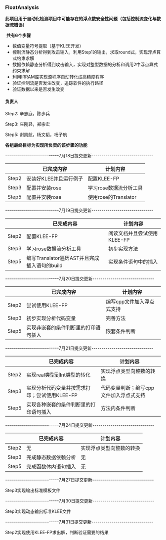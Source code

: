 ### FloatAnalysis



​	**此项目用于自动化检测项目中可能存在的浮点数安全性问题（包括控制流变化与数据流错误）**

​	**共有6个步骤**



 * 数值变量符号提取（基于KLEE开发）
 * 控制流静态分析得到攻击输入，利用Step1的输出，求取round式，实现浮点算式约束求解
 * 数据依赖静态分析得到攻击输入，实现对整型数据的分析和调用2中浮点算式约束求解
 * 利用IRRAM库实现源程序自动转化成高精度程序
 * 验证控制流是否发生改变，追踪软件的执行路径
 * 验证数据以来是否发生改变


#### 负责人


Step2: 辛志庭，陈步兵

Step3: 庄刚轻，郑宗宏

Step5: 谢凯航，杨文韬，杨子航



**各组最终目标为实现所负责的该步骤的功能**



---------------------------7月18日提交更新-------------------------------

|       | 已完成内容         | 计划内容              |
| ----- | ------------- | ----------------- |
| Step2 | 安装好KLEE并且运行例子 | 配置KLEE-FP         |
| Step3 | 配置并安装rose     | 学习rose数据流分析工具     |
| Step5 | 配置并安装rose     | 使用rose的Translator |



---------------------------7月19日提交更新-------------------------------

|       | 已完成内容                           | 计划内容              |
| ----- | ------------------------------- | ----------------- |
| Step2 | 配置KLEE-FP                       | 阅读文档并且尝试使用KLEE-FP |
| Step3 | 学习rose数据流分析工具                   | 初步实现方法            |
| Step5 | 编写Translator遍历AST并且完成插入语句的build | 实现条件语句中的插入        |



---------------------------7月20日提交更新-------------------------------

|       | 已完成内容              | 计划内容           |
| ----- | ------------------ | -------------- |
| Step2 | 尝试使用KLEE-FP        | 编写cpp文件加入浮点式支持 |
| Step3 | 初步实现分析代码变量         | 完善方法           |
| Step5 | 实现非嵌套的条件判断里的打印语句插入 | 嵌套条件判断         |



---------------------------7月21日提交更新-------------------------------

|       | 已完成内容                      | 计划内容                  |
| ----- | -------------------------- | --------------------- |
| Step2 | 实现real类型到Int类型的转化          | 实现浮点类型向整数的转换          |
| Step3 | 实现分析代码变量并按需求打印；尝试使用KLEE-FP | 代码变量判断；编写cpp文件加入浮点式支持 |
| Step5 | 实现各种嵌套的条件判断里的打印语句插入        | 方法内条件判断               |



---------------------------7月24日提交更新-------------------------------

|       | 已完成内容      | 计划内容         |
| ----- | ---------- | ------------ |
| Step2 | 无          | 实现浮点类型向整数的转换 |
| Step3 | 完成静态数据依赖分析 | 无            |
| Step5 | 完成函数体内语句插入 | 无            |

---------------------------7月27日提交更新-------------------------------

Step3实现输出标准模板文件

---------------------------7月30日提交更新-------------------------------

Step3实现动态输出标准KLEE文件

---------------------------7月31日提交更新-------------------------------

Step2实现使用KLEE-FP求出解，判断验证需要的结果